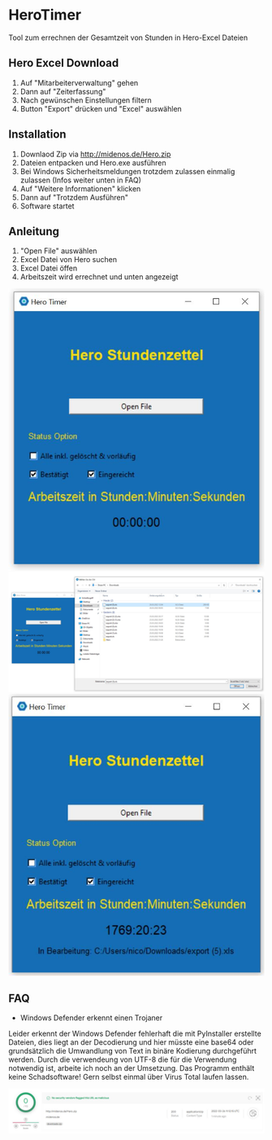 # HeroTimer

Tool zum errechnen der Gesamtzeit von Stunden in Hero-Excel Dateien
## Hero Excel Download

1. Auf "Mitarbeiterverwaltung" gehen
2. Dann auf "Zeiterfassung"
3. Nach gewünschen Einstellungen filtern
4. Button "Export" drücken und "Excel" auswählen 

## Installation

1. Downlaod Zip via http://midenos.de/Hero.zip
2. Dateien entpacken und Hero.exe ausführen
3. Bei Windows Sicherheitsmeldungen trotzdem zulassen einmalig zulassen (Infos weiter unten in FAQ)
4. Auf "Weitere Informationen" klicken
5. Dann auf "Trotzdem Ausführen"
6. Software startet

## Anleitung

1. "Open File" auswählen
2. Excel Datei von Hero suchen
3. Excel Datei öffen
4. Arbeitszeit wird errechnet und unten angezeigt 

![FAQ Pic 1](/ReadmePictures/tool_1.JPG)
![FAQ Pic 2](/ReadmePictures/tool_2.JPG)
![FAQ Pic 3](/ReadmePictures/tool_3.JPG)

## FAQ

- Windows Defender erkennt einen Trojaner

Leider erkennt der Windows Defender fehlerhaft die mit PyInstaller erstellte Dateien, dies liegt an der Decodierung und hier müsste eine base64 oder grundsätzlich die Umwandlung von Text in binäre Kodierung durchgeführt werden. Durch die verwendeung von UTF-8 die für die Verwendung notwendig ist, arbeite ich noch an der Umsetzung.
Das Programm enthält keine Schadsoftware! Gern selbst einmal über Virus Total laufen lassen.

![Virus Total](/ReadmePictures/VirusTotal.JPG)

